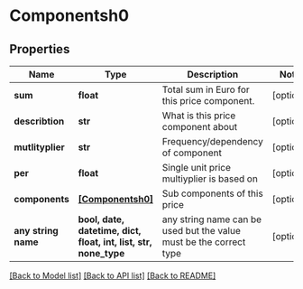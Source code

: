 # Componentsh0


## Properties
Name | Type | Description | Notes
------------ | ------------- | ------------- | -------------
**sum** | **float** | Total sum in Euro for this price component. | [optional] 
**describtion** | **str** | What is this price component about | [optional] 
**mutlityplier** | **str** | Frequency/dependency of component | [optional] 
**per** | **float** | Single unit price multiyplier is based on | [optional] 
**components** | [**[Componentsh0]**](Componentsh0.md) | Sub components of this price | [optional] 
**any string name** | **bool, date, datetime, dict, float, int, list, str, none_type** | any string name can be used but the value must be the correct type | [optional]

[[Back to Model list]](../README.md#documentation-for-models) [[Back to API list]](../README.md#documentation-for-api-endpoints) [[Back to README]](../README.md)



